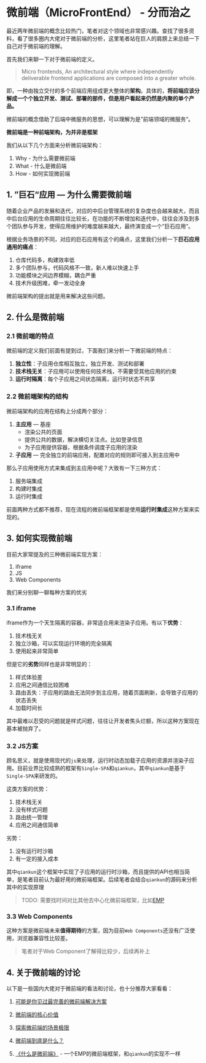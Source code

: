 # 微前端（MicroFrontEnd） - 分而治之

最近两年微前端的概念比较热门，笔者对这个领域也非常感兴趣。查找了很多资料，看了很多圈内大佬对于微前端的分析，这里笔者站在巨人的肩膀上来总结一下自己对于微前端的理解。

首先我们来聊一下对于微前端的定义。

> Micro frontends, An architectural style where independently deliverable frontend applications are composed into a greater whole.

即，一种由独立交付的多个前端应用组成更大整体的**架构**。具体的，**将前端应该分解成一个个独立开发、测试、部署的部件，但是用户看起来仍然是内聚的单个产品。**

微前端的概念借助了后端中微服务的思想，可以理解为是”前端领域的微服务“。

**微前端是一种前端架构，为并非是框架**



我们从以下几个方面来分析微前端架构：

1. Why - 为什么需要微前端
2. What - 什么是微前端
3. How - 如何实现微前端



## 1. ”巨石“应用 — 为什么需要微前端

随着企业产品的发展和迭代，对应的中后台管理系统的复杂度也会越来越大，而且中后台应用的生命周期往往比较长，在功能的不断增加和迭代中，往往会涉及到多个团队参与开发，使得应用维护的难度越来越大，最终演变成一个”巨石应用“。

根据业务场景的不同，对应的巨石应用有这个的痛点，这里我们分析一下**巨石应用通用的痛点**：

1. 仓库代码多，构建效率低
2. 多个团队参与，代码风格不一致，新人难以快速上手
3. 功能模块之间边界模糊，耦合严重
4. 技术升级困难，牵一发动全身



微前端架构的提出就是用来解决这些问题。



## 2. 什么是微前端

### 2.1 微前端的特点

微前端的定义我们前面有提到过，下面我们来分析一下微前端的特点：

1. **独立性**：子应用仓库相互独立，独立开发、测试和部署
2. **技术栈无关**：子应用可以使用任何技术栈，不需要受其他应用的约束
3. **运行时隔离**：每个子应用之间状态隔离，运行时状态不共享



### 2.2 微前端架构的结构

微前端架构的应用在结构上分成两个部分：

1. **主应用** — 基座
   - 渲染公共的页面
   - 提供公共的数据，解决横切关注点。比如登录信息
   - 为子应用提供容器，根据条件调度子应用的渲染
2. **子应用** — 完全独立的前端应用，配置对应的规则即可接入到主应用中



那么子应用使用方式来集成到主应用中呢？大致有一下三种方式：

1. 服务端集成
2. 构建时集成
3. 运行时集成

前面两种方式都不推荐，现在流程的微前端框架都是使用**运行时集成**这种方案来实现的。



## 3. 如何实现微前端

目前大家常提及的三种微前端实现方案：

1. iframe
2. JS
3. Web Components

我们来分别聊一聊每种方案的优劣



### 3.1 iframe

iframe作为一个天生隔离的容器，非常适合用来渲染子应用。有以下**优势**：

1. 技术栈无关
2. 独立沙箱，可以实现运行环境的完全隔离
3. 使用起来非常简单

但是它的**劣势**同样也是非常明显的：

1. 样式体验差
2. 应用之间通信比较困难
3. 路由丢失：子应用的路由无法同步到主应用，随着页面刷新，会导致子应用的状态丢失
4. 加载时间长

其中最难以忍受的问题就是样式问题，往往让开发者焦头烂额，所以这种方案现在基本被抛弃了。



### 3.2 JS方案

顾名思义，就是使用现代的`js`来处理，运行时动态加载子应用的资源并渲染子应用。目前业界比较成熟的框架有`Single-SPA`和`qiankun`，其中`qiankun`是基于`Single-SPA`来研发的。

这类方案的优势：

1. 技术栈无关
2. 没有样式问题
3. 路由统一管理
4. 应用之间通信简单

劣势：

1. 没有运行时沙箱
2. 有一定的接入成本

其中`qiankun`这个框架中实现了子应用的运行时沙箱，而且提供的API也相当简单，是笔者目前认为最好用的微前端框架。后续笔者会结合`qiankun`的源码来分析其中的实现原理

> TODO: 需要找时间对比其他去中心化微前端框架，比如[EMP](https://github.com/efoxTeam/emp)



### 3.3 Web Components

这种方案是微前端未来**值得期待**的方案，因为目前`Web Components`还没有广泛使用，浏览器兼容性比较差。

> 笔者对于Web Component了解得比较少，后续再补上



## 4. 关于微前端的讨论

以下是一些国内大佬对于微前端的看法和讨论，也十分推荐大家看看：

1. [可能是你见过最完善的微前端解决方案](https://juejin.cn/post/6844903917029965831#heading-2)

2. [微前端的核心价值](https://juejin.cn/post/6844904013700268046)
3. [探索微前端的场景极限](https://juejin.cn/post/6937123749619728421)
4. [微前端到底是什么？](https://zhuanlan.zhihu.com/p/96464401)

5. [《什么是微前端》](https://github.com/efoxTeam/emp/wiki/%E3%80%8A%E4%BB%80%E4%B9%88%E6%98%AF%E5%BE%AE%E5%89%8D%E7%AB%AF%E3%80%8B) - 一个EMP的微前端框架，和`qiankun`的实现不一样

